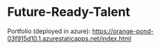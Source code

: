 # Future-Ready-Talent

Portfolio (deployed in azure): https://orange-pond-03f915d10.1.azurestaticapps.net/index.html
